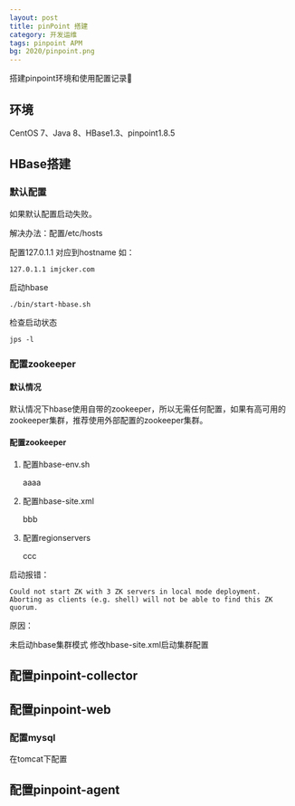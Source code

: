 ```yaml
---
layout: post
title: pinPoint 搭建
category: 开发运维
tags: pinpoint APM
bg: 2020/pinpoint.png
---
```


搭建pinpoint环境和使用配置记录📝



## 环境

CentOS 7、Java 8、HBase1.3、pinpoint1.8.5



## HBase搭建

### 默认配置

如果默认配置启动失败。

解决办法：配置/etc/hosts

配置127.0.1.1 对应到hostname 如：

```shell
127.0.1.1 imjcker.com
```

启动hbase

```shell
./bin/start-hbase.sh
```

检查启动状态

```shell
jps -l
```



### 配置zookeeper

#### 默认情况

默认情况下hbase使用自带的zookeeper，所以无需任何配置，如果有高可用的zookeeper集群，推荐使用外部配置的zookeeper集群。

#### 配置zookeeper

1. 配置hbase-env.sh

   aaaa

2. 配置hbase-site.xml

   bbb

3. 配置regionservers

   ccc

启动报错：

```shell
Could not start ZK with 3 ZK servers in local mode deployment. Aborting as clients (e.g. shell) will not be able to find this ZK quorum.
```

原因：

未启动hbase集群模式 修改hbase-site.xml启动集群配置



## 配置pinpoint-collector



## 配置pinpoint-web

### 配置mysql

在tomcat下配置



## 配置pinpoint-agent

